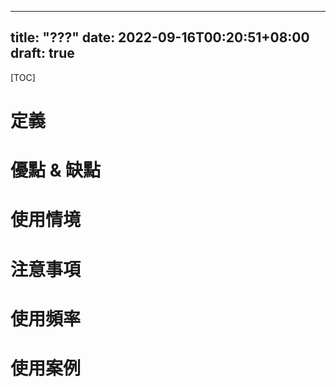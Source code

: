 
---
title: "???"
date: 2022-09-16T00:20:51+08:00
draft: true
---


[TOC]

# 定義



# 優點 & 缺點





# 使用情境



# 注意事項





# 使用頻率





# 使用案例 